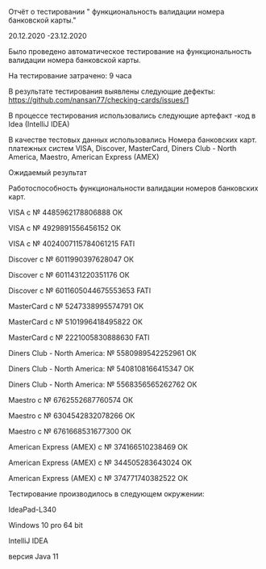  Отчёт о тестировании " функциональность валидации номера банковской карты."

 20.12.2020 -23.12.2020

Было проведено автоматическое тестирование на 
функциональность валидации номера банковской карты.

На тестирование затрачено: 9 часа

В результате тестирования выявлены следующие дефекты: 
https://github.com/nansan77/checking-cards/issues/1

В процессе тестирования использовались следующие артефакт -код в Idea  (IntelliJ IDEA)

В качестве тестовых данных использовались 
Номера банковских карт. платежных систем VISA, Discover, MasterCard, Diners Club - North America, 
Maestro, American Express (AMEX)

Ожидаемый результат 

Работоспособность функциональности валидации номеров банковских карт.

VISA с № 4485962178806888 ОК

VISA с № 4929891556456152 ОК

VISA с № 4024007115784061215 FATl

Discover с № 6011990397628047 ОК

Discover с № 6011431220351176 ОК

Discover с № 6011605044675553653 FATl

MasterCard с № 5247338995574791 ОК

MasterCard с № 5101996418495822 ОК

MasterCard с № 2221005830888630 FATl

Diners Club - North America: № 5580989542252961 ОК 

Diners Club - North America: № 5408108166415347 ОК

Diners Club - North America: № 5568356565262762 ОК

Maestro с № 6762552687760574 ОК

Maestro с № 6304542832078266 ОК

Maestro с № 6761668531677300 ОК

American Express (AMEX) с № 374166510238469 ОК

American Express (AMEX) с № 344505283643024 ОК

American Express (AMEX) с № 374771740382522 ОК


Тестирование производилось в следующем окружении:

IdeaPad-L340

Windows 10 pro 64 bit

IntelliJ IDEA

версия Java 11
